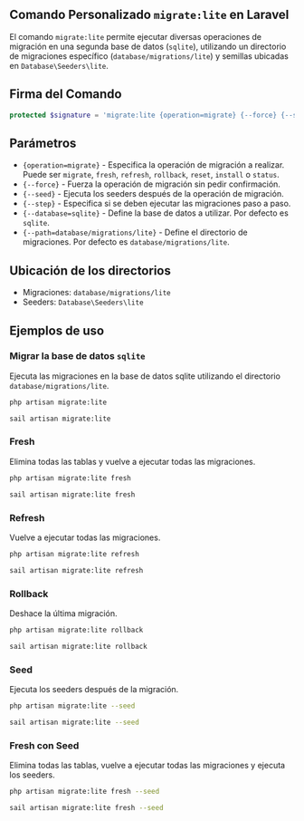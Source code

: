 ## Comando Personalizado `migrate:lite` en Laravel


El comando `migrate:lite` permite ejecutar diversas operaciones de migración en una segunda base de datos (`sqlite`), utilizando un directorio de migraciones específico (`database/migrations/lite`) y semillas ubicadas en `Database\Seeders\lite`.

## Firma del Comando

```php
protected $signature = 'migrate:lite {operation=migrate} {--force} {--seed} {--step} {--database=sqlite} {--path=database/migrations/lite}';
```

## Parámetros
- `{operation=migrate}` - Especifica la operación de migración a realizar. Puede ser `migrate`, `fresh`, `refresh`, `rollback`, `reset`, `install` o `status`.
- `{--force}` - Fuerza la operación de migración sin pedir confirmación.
- `{--seed}` - Ejecuta los seeders después de la operación de migración.
- `{--step}` - Especifica si se deben ejecutar las migraciones paso a paso.
- `{--database=sqlite}` -  Define la base de datos a utilizar. Por defecto es `sqlite`.
- `{--path=database/migrations/lite}` - Define el directorio de migraciones. Por defecto es `database/migrations/lite`.


## Ubicación de los directorios
- Migraciones: `database/migrations/lite`
- Seeders: `Database\Seeders\lite`

## Ejemplos de uso
### Migrar la base de datos `sqlite`
Ejecuta las migraciones en la base de datos sqlite utilizando el directorio `database/migrations/lite`.
```bash
php artisan migrate:lite
```
```bash
sail artisan migrate:lite
```

### Fresh
Elimina todas las tablas y vuelve a ejecutar todas las migraciones.
```bash
php artisan migrate:lite fresh
```
```bash
sail artisan migrate:lite fresh
```

### Refresh
Vuelve a ejecutar todas las migraciones.
```bash
php artisan migrate:lite refresh
```
```bash
sail artisan migrate:lite refresh
```

### Rollback
Deshace la última migración.
```bash
php artisan migrate:lite rollback
```
```bash
sail artisan migrate:lite rollback
```

### Seed
Ejecuta los seeders después de la migración.
```bash
php artisan migrate:lite --seed
```
```bash
sail artisan migrate:lite --seed
```

### Fresh con Seed
Elimina todas las tablas, vuelve a ejecutar todas las migraciones y ejecuta los seeders.
```bash
php artisan migrate:lite fresh --seed
```
```bash
sail artisan migrate:lite fresh --seed
```

